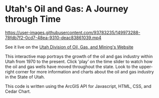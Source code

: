 # Utah's Oil and Gas: A Journey through Time



https://user-images.githubusercontent.com/93783235/149973288-78fdb7f2-0cd7-48ea-9310-deac83861039.mp4


See it live on the [Utah Division of Oil, Gas, and Mining's Website](https://oilgas.ogm.utah.gov/oilgasweb/interactive-map/ogovertime.html)

This interactive map portrays the growth of the oil and gas industry within Utah from 1970 to the present. 
Click ‘play’ on the time slider to watch how the oil and gas wells have moved throughout the state. 
Look to the upper-right corner for more information and charts about the oil and gas industry in the State of Utah.

This code is written using the ArcGIS API for Javascript, HTML, CSS, and Cedar Chart. 
